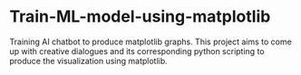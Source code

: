 # Train-ML-model-using-matplotlib
Training AI chatbot to produce matplotlib graphs. This project aims to come up with creative dialogues and its corresponding python scripting to produce the visualization using matplotlib.
